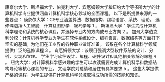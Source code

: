 康奈尔大学、斯坦福大学、伯克利大学、宾厄姆顿大学和纽约大学等多所大学的计算机科学专业提供涵盖计算机科学核心领域的全面课程。 以下是所提供来源的一些要点：
康奈尔大学：CS专业涵盖算法、数据结构、编程语言、系统、理论。 选修课包括人工智能、计算机图形学、密码学等
1
。
斯坦福大学：学生完成计算机科学理论和系统的核心课程，并选择专业内的方向或专业方向
2
。
加州大学伯克利分校：计算机科学专业为学生在软件系统设计、编程语言、数据结构等方面打下坚实的基础，为他们在工业界的各种职业做好准备。 该系在各个计算机科学领域提供广泛的选修课程
3
。
宾厄姆顿大学：该项目强调大型软件系统的设计、分析、实现和管理。 学生学习软件设计、编程、硬件设计和其他相关领域的课程
4
。
纽约大学：对计算机科学感兴趣的学生可以攻读需要完成计算机科学和数据结构导论等核心课程的专业。 文理学院对成绩和居住有具体要求
5
。
这些大学提供严格的课程，为学生提供在计算机科学领域取得成功所需的技能和知识。